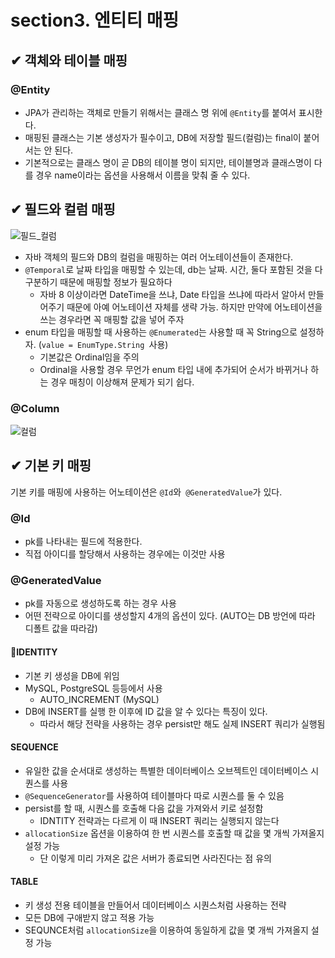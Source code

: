 # section3. 엔티티 매핑
## ✔︎ 객체와 테이블 매핑
### @Entity
- JPA가 관리하는 객체로 만들기 위해서는 클래스 명 위에 `@Entity`를 붙여서 표시한다.
- 매핑된 클래스는 기본 생성자가 필수이고, DB에 저장할 필드(컬럼)는 final이 붙어서는 안 된다.
- 기본적으로는 클래스 명이 곧 DB의 테이블 명이 되지만, 테이블명과 클래스명이 다를 경우 name이라는 옵션을 사용해서 이름을 맞춰 줄 수 있다.

## ✔︎ 필드와 컬럼 매핑
![필드_컬럼](https://github.com/user-attachments/assets/3fdc2716-33e8-44c0-9b4e-bb991bdd0b0d)
- 자바 객체의 필드와 DB의 컬럼을 매핑하는 여러 어노테이션들이 존재한다.
- `@Temporal`로 날짜 타입을 매핑할 수 있는데, db는 날짜. 시간, 둘다 포함된 것을 다 구분하기 때문에 매핑할 정보가 필요하다 
	- 자바 8 이상이라면 DateTime을 쓰냐, Date 타입을 쓰냐에 따라서 알아서 만들어주기 때문에 아예 어노테이션 자체를 생략 가능. 하지만 만약에 어노테이션을 쓰는 경우라면 꼭 매핑할 값을 넣어 주자
- enum 타입을 매핑할 때 사용하는 `@Enumerated`는 사용할 때 꼭 String으로 설정하자. (`value = EnumType.String `사용)
	- 기본값은 Ordinal임을 주의
	- Ordinal을 사용할 경우 무언가 enum 타입 내에 추가되어 순서가 바뀌거나 하는 경우 매칭이 이상해져 문제가 되기 쉽다.

### @Column
![컬럼](https://github.com/user-attachments/assets/12800e92-dfb3-414c-bf58-32f5542c8862)

## ✔︎ 기본 키 매핑
기본 키를 매핑에 사용하는 어노테이션은 `@Id`와` @GeneratedValue`가 있다.

### @Id
- pk를 나타내는 필드에 적용한다.
- 직접 아이디를 할당해서 사용하는 경우에는 이것만 사용

### @GeneratedValue
- pk를 자동으로 생성하도록 하는 경우 사용
- 어떤 전략으로 아이디를 생성할지 4개의 옵션이 있다. (AUTO는 DB 방언에 따라 디폴트 값을 따라감)
#### IDENTITY
- 기본 키 생성을 DB에 위임
- MySQL, PostgreSQL 등등에서 사용
	- AUTO_INCREMENT (MySQL)
- DB에 INSERT를 실행 한 이후에 ID 값을 알 수 있다는 특징이 있다.
	- 따라서 해당 전략을 사용하는 경우 persist만 해도 실제 INSERT 쿼리가 실행됨
#### SEQUENCE
- 유일한 값을 순서대로 생성하는 특별한 데이터베이스 오브젝트인 데이터베이스 시퀀스를 사용
- `@SequenceGenerator`를 사용하여 테이블마다 따로 시퀀스를 둘 수 있음
- persist를 할 때, 시퀀스를 호출해 다음 값을 가져와서 키로 설정함
	- IDNTITY 전략과는 다르게 이 때 INSERT 쿼리는 실행되지 않는다
- `allocationSize` 옵션을 이용하여 한 번 시퀀스를 호출할 때 값을 몇 개씩 가져올지 설정 가능
	- 단 이렇게 미리 가져온 값은 서버가 종료되면 사라진다는 점 유의
#### TABLE
- 키 생성 전용 테이블을 만들어서 데이터베이스 시퀀스처럼 사용하는 전략
- 모든 DB에 구애받지 않고 적용 가능
- SEQUNCE처럼 `allocationSize`을 이용하여 동일하게 값을 몇 개씩 가져올지 설정 가능